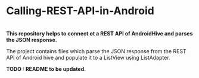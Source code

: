 # Calling-REST-API-in-Android
<br>
<b>This repository helps to connect ot a REST API of AndroidHive and parses the JSON response.</b><br>
 
The project contains files which parse the JSON response from the REST API of Android hive and populate it to a ListView using ListAdapter.<br>







<b> TODO : README to be updated.</b>
